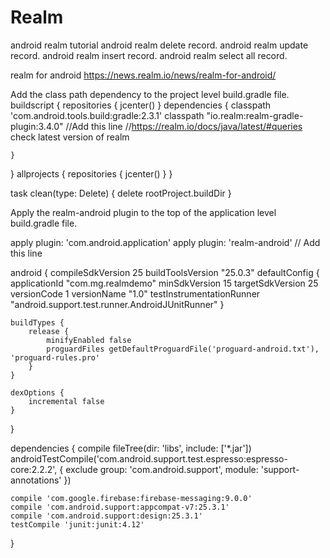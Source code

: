 # Realm
android realm tutorial
android realm delete record.
android realm update record.
android realm insert record.
android realm select all record.

realm for android
https://news.realm.io/news/realm-for-android/

Add the class path dependency to the project level build.gradle file.
buildscript {
    repositories {
        jcenter()
    }
    dependencies {
        classpath 'com.android.tools.build:gradle:2.3.1'
        classpath "io.realm:realm-gradle-plugin:3.4.0" //Add this line //https://realm.io/docs/java/latest/#queries   check latest version of realm
       
    }
    
}
allprojects {
    repositories {
        jcenter()
    }
}

task clean(type: Delete) {
    delete rootProject.buildDir
}

Apply the realm-android plugin to the top of the application level build.gradle file.

apply plugin: 'com.android.application'
apply plugin: 'realm-android'  // Add this line


android {
    compileSdkVersion 25
    buildToolsVersion "25.0.3"
    defaultConfig {
        applicationId "com.mg.realmdemo"
        minSdkVersion 15
        targetSdkVersion 25
        versionCode 1
        versionName "1.0"
        testInstrumentationRunner "android.support.test.runner.AndroidJUnitRunner"
    }
    
    buildTypes {
        release {
            minifyEnabled false
            proguardFiles getDefaultProguardFile('proguard-android.txt'), 'proguard-rules.pro'
        }
    }
    
    dexOptions {
        incremental false
    }
    
}


dependencies {
    compile fileTree(dir: 'libs', include: ['*.jar'])
    androidTestCompile('com.android.support.test.espresso:espresso-core:2.2.2', {
        exclude group: 'com.android.support', module: 'support-annotations'
    })
    
    compile 'com.google.firebase:firebase-messaging:9.0.0'
    compile 'com.android.support:appcompat-v7:25.3.1'
    compile 'com.android.support:design:25.3.1'
    testCompile 'junit:junit:4.12'
}


